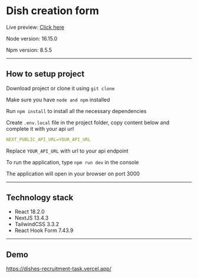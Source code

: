 # Dish creation form

Live preview: [Click here](https://dishes-recruitment-task.vercel.app/)

Node version: 16.15.0

Npm version: 8.5.5

---

## How to setup project

Download project or clone it using `git clone`

Make sure you have `node and npm` installed

Run `npm install` to install all the necessary dependencies

Create `.env.local` file in the project folder, copy content below and complete it with your api url

```yaml
NEXT_PUBLIC_API_URL=YOUR_API_URL
```

Replace `YOUR_API_URL` with url to your api endpoint

To run the application, type `npm run dev` in the console

The application will open in your browser on port 3000

---

## Technology stack

- React 18.2.0
- NextJS 13.4.3
- TailwindCSS 3.3.2
- React Hook Form 7.43.9

---

## Demo

https://dishes-recruitment-task.vercel.app/
